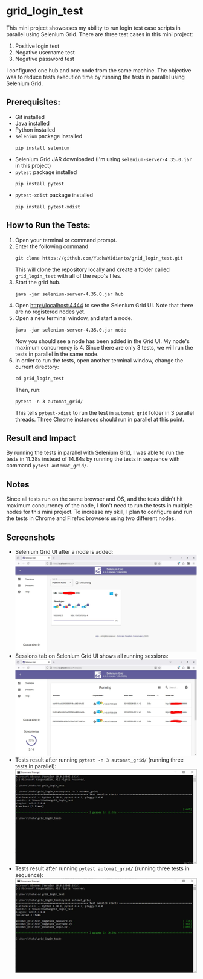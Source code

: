 # grid_login_test
This mini project showcases my ability to run login test case scripts in parallel using Selenium Grid. There are three test cases in this mini project:
1. Positive login test
2. Negative username test
3. Negative password test

I configured one hub and one node from the same machine. The objective was to reduce tests execution time by running the tests in parallel using Selenium Grid.
## Prerequisites:
- Git installed
- Java installed
- Python installed
- `selenium` package installed
  ```
  pip install selenium
  ```
- Selenium Grid JAR downloaded (I'm using `selenium-server-4.35.0.jar` in this project)
- `pytest` package installed
  ```
  pip install pytest
  ```
- `pytest-xdist` package installed
  ```
  pip install pytest-xdist
  ```
## How to Run the Tests:
1. Open your terminal or command prompt.
2. Enter the following command
   ```
   git clone https://github.com/YudhaWidianto/grid_login_test.git
   ```
   This will clone the repository locally and create a folder called `grid_login_test` with all of the repo's files.
3. Start the grid hub.
   ```
   java -jar selenium-server-4.35.0.jar hub
   ```
4. Open [http://localhost:4444](http://localhost:4444) to see the Selenium Grid UI. Note that there are no registered nodes yet.
5. Open a new terminal window, and start a node.
   ```
   java -jar selenium-server-4.35.0.jar node
   ```
   Now you should see a node has been added in the Grid UI. My node's maximum concurrency is 4. Since there are only 3 tests, we will run the tests in parallel in the same node.
6. In order to run the tests, open another terminal window, change the current directory:
   ```
   cd grid_login_test
   ```
   Then, run:
   ```
   pytest -n 3 automat_grid/
   ```
   This tells `pytest-xdist` to run the test in `automat_grid` folder in 3 parallel threads. Three Chrome instances should run in parallel at this point.
## Result and Impact
By running the tests in parallel with Selenium Grid, I was able to run the tests in 11.38s instead of 14.84s by running the tests in sequence with command `pytest automat_grid/`.
## Notes
Since all tests run on the same browser and OS, and the tests didn't hit maximum concurrency of the node, I don't need to run the tests in multiple nodes for this mini project. To increase my skill, I plan to configure and run the tests in Chrome and Firefox browsers using two different nodes.
## Screenshots
- Selenium Grid UI after a node is added:
  ![Grid UI](images/Grid_UI.JPG)
- Sessions tab on Selenium Grid UI shows all running sessions:
  ![Grid UI Sessions](images/Grid_UI_run.JPG)
- Tests result after running `pytest -n 3 automat_grid/` (running three tests in parallel):
  ![Three tests in parallel](images/CMD_three.JPG)
- Tests result after running `pytest automat_grid/` (running three tests in sequence):
  ![Three tests in sequence](images/CMD_one.JPG)
